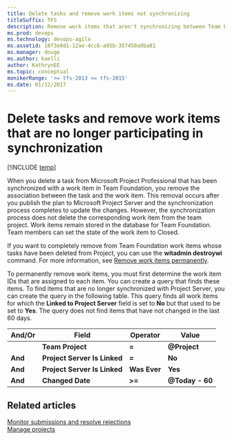 ```yaml
---
title: Delete tasks and remove work items not synchronizing
titleSuffix: TFS
description: Remove work items that aren't synchronizing between Team Foundation Server & Project Server
ms.prod: devops
ms.technology: devops-agile 
ms.assetid: 18f3e8d1-12ae-4cc6-a95b-357450a9ba81
ms.manager: douge
ms.author: kaelliauthor: KathrynEE
ms.topic: conceptual
monikerRange: '>= tfs-2013 <= tfs-2015'
ms.date: 01/12/2017
---
```


# Delete tasks and remove work items that are no longer participating in synchronization

[!INCLUDE [temp](../_shared/tfs-ps-sync-header.md)]

When you delete a task from Microsoft Project Professional that has been synchronized with a work item in Team Foundation, you remove the association between the task and the work item. This removal occurs after you publish the plan to Microsoft Project Server and the synchronization process completes to update the changes. However, the synchronization process does not delete the corresponding work item from the team project. Work items remain stored in the database for Team Foundation. Team members can set the state of the work item to Closed.  
  
 If you want to completely remove from Team Foundation work items whose tasks have been deleted from Project, you can use the **witadmin destroywi** command. For more information, see [Remove work items permanently](../../work/backlogs/remove-delete-work-items.md).  
  
 To permanently remove work items, you must first determine the work item IDs that are assigned to each item. You can create a query that finds these items. To find items that are no longer synchronized with Project Server, you can create the query in the following table. This query finds all work items for which the **Linked to Project Server** field is set to **No** but that used to be set to **Yes**. The query does not find items that have not changed in the last 60 days.  
  
|And/Or|Field|Operator|Value|  
|-------------|-----------|--------------|-----------|  
||**Team Project**|**=**|**@Project**|  
|**And**|**Project Server Is Linked**|**=**|**No**|  
|**And**|**Project Server Is Linked**|**Was Ever**|**Yes**|  
|**And**|**Changed Date**|**>=**|**@Today - 60**|  
  
## Related articles  
 [Monitor submissions and resolve rejections](monitor-submissions-resolve-rejections.md)   
 [Manage projects](manage-projects.md)